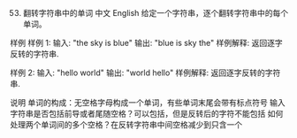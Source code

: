 53. 翻转字符串中的单词
    中文 English
    给定一个字符串，逐个翻转字符串中的每个单词。

样例
样例 1:
输入: "the sky is blue"
输出: "blue is sky the"
样例解释:
返回逐字反转的字符串.

样例 2:
输入: "hello world"
输出: "world hello"
样例解释:
返回逐字反转的字符串.

说明
单词的构成：无空格字母构成一个单词，有些单词末尾会带有标点符号
输入字符串是否包括前导或者尾随空格？可以包括，但是反转后的字符不能包括
如何处理两个单词间的多个空格？在反转字符串中间空格减少到只含一个
